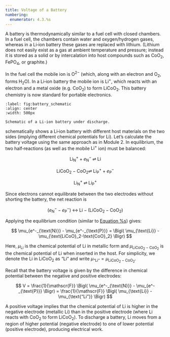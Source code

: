 ```yaml
---
title: Voltage of a Battery
numbering:
  enumerator: 4.3.%s
---
```


A battery is thermodynamically similar to a fuel cell with closed chambers. In a fuel cell, the chambers contain water and oxygen/hydrogen gases, whereas in a Li‑ion battery these gases are replaced with lithium. (Lithium does not easily exist as a gas at ambient temperature and pressure; instead it is stored as a solid or by intercalation into host compounds such as $\text{CoO}_2$, $\text{FePO}_4$, or graphite.)

In the fuel cell the mobile ion is $\text{O}^{2-}$ (which, along with an electron and $\text{O}_2$, forms $\text{H}_2\text{O}$). In a Li‑ion battery the mobile ion is $\text{Li}^+$, which reacts with an electron and a metal oxide (e.g. $\text{CoO}_2$) to form $\text{LiCoO}_2$. This battery chemistry is now standard for portable electronics.

```{figure} ../images/batteries/schematic.png
:label: fig:battery_schematic
:align: center
:width: 500px

Schematic of a Li-ion battery under discharge.
```

[](#fig:battery_schematic) schematically shows a Li‑ion battery with different host materials on the two sides (implying different chemical potentials for $\text{Li}$). Let’s calculate the battery voltage using the same approach as in Module 2. In equilibrium, the two half‑reactions (as well as the mobile $\text{Li}^+$ ion) must be balanced:

$$
\text{Li}^+_{\text{N}} + e^-_{\text{N}} \; \rightleftharpoons \; \text{Li}
$$

$$
\text{LiCoO}_2 - \text{CoO}_2  \rightleftharpoons \;  \text{Li}^+_{\text{P}} + e^-_{\text{P}}
$$

$$
\text{Li}^+_{\text{N}} \; \rightleftharpoons \; \text{Li}^+_{\text{P}}
$$

Since electrons cannot equilibrate between the two electrodes without shorting the battery, the net reaction is

$$
\bigl( e^-_{\text{N}} - e^-_{\text{P}} \bigr) \; \longleftrightarrow \; \text{Li} - \left( \text{LiCoO}_2 - \text{CoO}_2 \right)
$$

Applying the equilibrium condition (similar to [Equation %s](#eq:fuel_cell_eq_electron_diff)) gives:

$$
\mu_{e^-_{\text{N}}} - \mu_{e^-_{\text{P}}} = \Bigl( \mu_{\text{Li}} - \mu_{\text{LiCoO}_2-\text{CoO}_2} \Bigr)
$$

Here, $\mu_{\text{Li}}$ is the chemical potential of $\text{Li}$ in metallic form and $\mu_{\text{LiCoO}_2-\text{CoO}_2}$ is the chemical potential of $\text{Li}$ when inserted in the host. For simplicity, we denote the $\text{Li}$ in $\text{LiCoO}_2$ as “Li” and write $\mu_{\text{“Li”}} = \mu_{\text{LiCoO}_2-\text{CoO}_2}$.

Recall that the battery voltage is given by the difference in chemical potential between the negative and positive electrodes:

$$
V = \frac{1}{\mathscr{F}} \Bigl( \mu_{e^-_{\text{N}}} - \mu_{e^-_{\text{P}}} \Bigr)
= \frac{1}{\mathscr{F}} \Bigl( \mu_{\text{Li}} - \mu_{\text{“Li”}} \Bigr)
$$

A positive voltage implies that the chemical potential of $\text{Li}$ is higher in the negative electrode (metallic $\text{Li}$) than in the positive electrode (where $\text{Li}$ reacts with $\text{CoO}_2$ to form $\text{LiCoO}_2$). To discharge a battery, $\text{Li}$ moves from a region of higher potential (negative electrode) to one of lower potential (positive electrode), producing electrical work.
